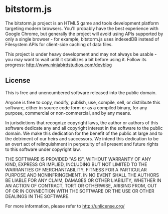 bitstorm.js
===========

The bitstorm.js project is an HTML5 game and tools development platform
targeting modern browsers. You'll probably have the best experience with Google
Chrome, but generally the project will avoid using APIs supported by only a
single browser - for example, bitstorm.js uses indexedDB instead of Filesystem
APIs for client-side caching of data files.

This project is under heavy development and may not always be usable - you may
want to wait until it stabilizes a bit before using it. Follow its progress:
http://www.ninjabirdstudios.com/devblog

License
-------

This is free and unencumbered software released into the public domain.

Anyone is free to copy, modify, publish, use, compile, sell, or distribute this
software, either in source code form or as a compiled binary, for any purpose,
commercial or non-commercial, and by any means.

In jurisdictions that recognize copyright laws, the author or authors of this
software dedicate any and all copyright interest in the software to the public
domain. We make this dedication for the benefit of the public at large and to
the detriment of our heirs and successors. We intend this dedication to be an
overt act of relinquishment in perpetuity of all present and future rights to
this software under copyright law.

THE SOFTWARE IS PROVIDED "AS IS", WITHOUT WARRANTY OF ANY KIND, EXPRESS OR
IMPLIED, INCLUDING BUT NOT LIMITED TO THE WARRANTIES OF MERCHANTABILITY,
FITNESS FOR A PARTICULAR PURPOSE AND NONINFRINGEMENT. IN NO EVENT SHALL THE
AUTHORS BE LIABLE FOR ANY CLAIM, DAMAGES OR OTHER LIABILITY, WHETHER IN AN
ACTION OF CONTRACT, TORT OR OTHERWISE, ARISING FROM, OUT OF OR IN CONNECTION
WITH THE SOFTWARE OR THE USE OR OTHER DEALINGS IN THE SOFTWARE.

For more information, please refer to <http://unlicense.org/>
